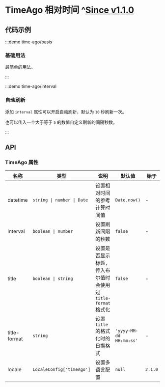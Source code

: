 # TimeAgo 相对时间 ^[Since v1.1.0](!s)

## 代码示例

:::demo time-ago/basis

### 基础用法

最简单的用法。

:::

:::demo time-ago/interval

### 自动刷新

添加 `interval` 属性可以开启自动刷新，默认为 `10` 秒刷新一次。

也可以传入一个大于等于 `5` 的数值自定义刷新的间隔秒数。

:::

## API

### TimeAgo 属性

| 名称         | 类型                       | 说明                                                         | 默认值                  | 始于    |
| ------------ | -------------------------- | ------------------------------------------------------------ | ----------------------- | ------- |
| datetime     | `string \| number \| Date` | 设置相对时间的参考计算时间值                                 | `Date.now()`            | -       |
| interval     | `boolean \| number`        | 设置刷新间隔的秒数                                           | `false`                 | -       |
| title        | `boolean \| string`        | 设置是否显示标题，传入布尔值时会使用过 `title-format` 格式化 | `false`                 | -       |
| title-format | `string`                   | 设置 `title` 的格式化时的日期格式                            | `'yyyy-MM-dd HH:mm:ss'` | -       |
| locale       | `LocaleConfig['timeAgo']`  | 设置多语言配置                                               | `null`                  | `2.1.0` |
